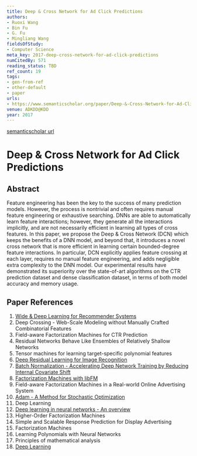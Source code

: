 ```yaml
---
title: Deep & Cross Network for Ad Click Predictions
authors:
- Ruoxi Wang
- Bin Fu
- G. Fu
- Mingliang Wang
fieldsOfStudy:
- Computer Science
meta_key: 2017-deep-cross-network-for-ad-click-predictions
numCitedBy: 571
reading_status: TBD
ref_count: 19
tags:
- gen-from-ref
- other-default
- paper
urls:
- https://www.semanticscholar.org/paper/Deep-&-Cross-Network-for-Ad-Click-Predictions-Wang-Fu/01d625baf1f2171b33e56d67213a7045b035da02?sort=total-citations
venue: ADKDD@KDD
year: 2017
---
```


[semanticscholar url](https://www.semanticscholar.org/paper/Deep-&-Cross-Network-for-Ad-Click-Predictions-Wang-Fu/01d625baf1f2171b33e56d67213a7045b035da02?sort=total-citations)

# Deep & Cross Network for Ad Click Predictions

## Abstract

Feature engineering has been the key to the success of many prediction models. However, the process is nontrivial and often requires manual feature engineering or exhaustive searching. DNNs are able to automatically learn feature interactions; however, they generate all the interactions implicitly, and are not necessarily efficient in learning all types of cross features. In this paper, we propose the Deep & Cross Network (DCN) which keeps the benefits of a DNN model, and beyond that, it introduces a novel cross network that is more efficient in learning certain bounded-degree feature interactions. In particular, DCN explicitly applies feature crossing at each layer, requires no manual feature engineering, and adds negligible extra complexity to the DNN model. Our experimental results have demonstrated its superiority over the state-of-art algorithms on the CTR prediction dataset and dense classification dataset, in terms of both model accuracy and memory usage.

## Paper References

1. [Wide & Deep Learning for Recommender Systems](2016-wide-deep-learning-for-recommender-systems.md)
2. Deep Crossing - Web-Scale Modeling without Manually Crafted Combinatorial Features
3. Field-aware Factorization Machines for CTR Prediction
4. Residual Networks Behave Like Ensembles of Relatively Shallow Networks
5. Tensor machines for learning target-specific polynomial features
6. [Deep Residual Learning for Image Recognition](2016-deep-residual-learning-for-image-recognition.md)
7. [Batch Normalization - Accelerating Deep Network Training by Reducing Internal Covariate Shift](2015-batch-normalization-accelerating-deep-network-training-by-reducing-internal-covariate-shift.md)
8. [Factorization Machines with libFM](2012-factorization-machines-with-libfm.md)
9. Field-aware Factorization Machines in a Real-world Online Advertising System
10. [Adam - A Method for Stochastic Optimization](2015-adam-a-method-for-stochastic-optimization.md)
11. Deep Learning
12. [Deep learning in neural networks - An overview](2015-deep-learning-in-neural-networks-an-overview.md)
13. Higher-Order Factorization Machines
14. Simple and Scalable Response Prediction for Display Advertising
15. Factorization Machines
16. Learning Polynomials with Neural Networks
17. Principles of mathematical analysis
18. [Deep Learning](2016-deep-learning.md)

